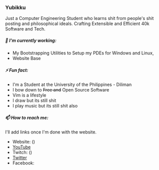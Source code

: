 ### Yubikku
Just a Computer Engineering Student who learns shit from people's shit posting and philosophical ideals. Crafting Extensible and Efficient 40k Software and Tech. 

##### 🔬 I'm currently working:
- My Bootstrapping Utilities to Setup my PDEs for Windows and Linux,
- Website Base

##### ⚡ Fun fact:
- I'm a Student at the University of the Philippines - Diliman
- I bow down to ~~Free and~~ Open Source Software
- Vim is a lifestyle
- I draw but its still shit
- I play music but its still shit also
<!-- - I Stream on the Weekends -->
<!-- - I Make Random Vids(YouTube Link) -->
 
##### 📫 How to reach me:
I'll add links once I'm done with the website.
- Website: ()
- [YouTube](https://www.youtube.com/@yubikkun)
- Twitch: ()
- [Twitter](https://twitter.com/yubikkun)
- Facebook: 

